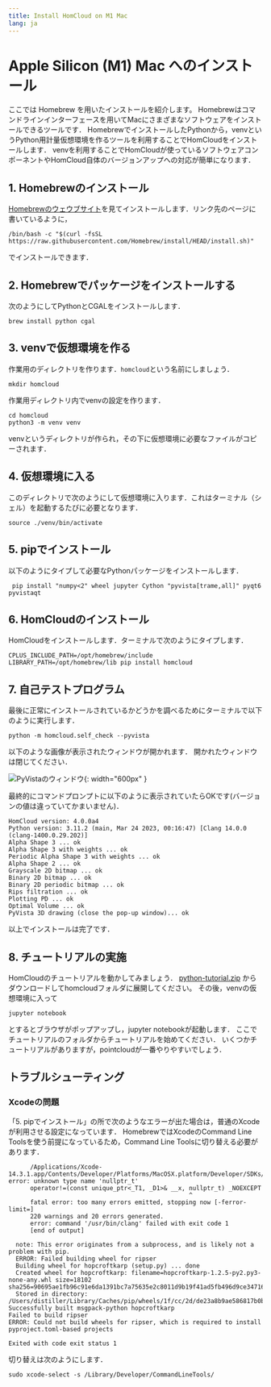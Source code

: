 ```yaml
---
title: Install HomCloud on M1 Mac
lang: ja
---
```


# Apple Silicon (M1) Mac へのインストール

ここでは Homebrew を用いたインストールを紹介します。
Homebrewはコマンドラインインターフェースを用いてMacにさまざまなソフトウェアをインストールできるツールです．
HomebrewでインストールしたPythonから，venvというPython用計量仮想環境を作るツールを利用することでHomCloudをインストールします．
venvを利用することでHomCloudが使っているソフトウェアコンポーネントやHomCloud自体のバージョンアップへの対応が簡単になります．

## 1. Homebrewのインストール

[Homebrewのウェウブサイト](https://brew.sh/index_ja)を見てインストールします．リンク先のページに書いているように，

    /bin/bash -c "$(curl -fsSL https://raw.githubusercontent.com/Homebrew/install/HEAD/install.sh)"

でインストールできます．

## 2. Homebrewでパッケージをインストールする

次のようにしてPythonとCGALをインストールします．

    brew install python cgal

## 3. venvで仮想環境を作る

作業用のディレクトリを作ります．`homcloud`という名前にしましょう．

    mkdir homcloud

作業用ディレクトリ内でvenvの設定を作ります．

    cd homcloud
    python3 -m venv venv

venvというディレクトリが作られ，その下に仮想環境に必要なファイルがコピーされます．

## 4. 仮想環境に入る

このディレクトリで次のようにして仮想環境に入ります．これはターミナル（シェル）を起動するたびに必要となります．

    source ./venv/bin/activate

## 5. pipでインストール

以下のようにタイプして必要なPythonパッケージをインストールします．

     pip install "numpy<2" wheel jupyter Cython "pyvista[trame,all]" pyqt6 pyvistaqt

## 6. HomCloudのインストール

HomCloudをインストールします．ターミナルで次のようにタイプします．

    CPLUS_INCLUDE_PATH=/opt/homebrew/include LIBRARY_PATH=/opt/homebrew/lib pip install homcloud

## 7. 自己テストプログラム

最後に正常にインストールされているかどうかを調べるためにターミナルで以下のように実行します．

    python -m homcloud.self_check --pyvista

以下のような画像が表示されたウィンドウが開かれます．
開かれたウィンドウは閉じてください．

![PyVistaのウィンドウ](/images/screenshot-selfcheck-pyvista.png){: width="600px" }

最終的にコマンドプロンプトに以下のように表示されていたらOKです(バージョンの値は違っていてかまいません)．

    HomCloud version: 4.0.0a4
    Python version: 3.11.2 (main, Mar 24 2023, 00:16:47) [Clang 14.0.0 (clang-1400.0.29.202)]
    Alpha Shape 3 ... ok
    Alpha Shape 3 with weights ... ok
    Periodic Alpha Shape 3 with weights ... ok
    Alpha Shape 2 ... ok
    Grayscale 2D bitmap ... ok
    Binary 2D bitmap ... ok
    Binary 2D periodic bitmap ... ok
    Rips filtration ... ok
    Plotting PD ... ok
    Optimal Volume ... ok
    PyVista 3D drawing (close the pop-up window)... ok

以上でインストールは完了です．

## 8. チュートリアルの実施

HomCloudのチュートリアルを動かしてみましょう．
[python-tutorial.zip](/download/python-tutorial.zip)
からダウンロードしてhomcloudフォルダに展開してください。
その後，venvの仮想環境に入って

    jupyter notebook

とするとブラウザがポップアップし，jupyter notebookが起動します．
ここでチュートリアルのフォルダからチュートリアルを始めてください．
いくつかチュートリアルがありますが，pointcloudが一番やりやすいでしょう．

## トラブルシューティング

### Xcodeの問題
「5. pipでインストール」の所で次のようなエラーが出た場合は，普通のXcodeが利用させる設定になっています．
HomebrewではXcodeのCommand Line Toolsを使う前提になっているため，Command Line Toolsに切り替える必要があります．

          /Applications/Xcode-14.3.1.app/Contents/Developer/Platforms/MacOSX.platform/Developer/SDKs/MacOSX.sdk/usr/include/c++/v1/__memory/unique_ptr.h:610:45: error: unknown type name 'nullptr_t'
          operator!=(const unique_ptr<_T1, _D1>& __x, nullptr_t) _NOEXCEPT
                                                      ^
          fatal error: too many errors emitted, stopping now [-ferror-limit=]
          220 warnings and 20 errors generated.
          error: command '/usr/bin/clang' failed with exit code 1
          [end of output]

      note: This error originates from a subprocess, and is likely not a problem with pip.
      ERROR: Failed building wheel for ripser
      Building wheel for hopcroftkarp (setup.py) ... done
      Created wheel for hopcroftkarp: filename=hopcroftkarp-1.2.5-py2.py3-none-any.whl size=18102 sha256=90695ae1fb96c91e6da1391bc7a75635e2c8011d9b19f41ad5fb496d9ce34716
      Stored in directory: /Users/distiller/Library/Caches/pip/wheels/1f/cc/2d/de23a8b9ae586817b0b44de4a4b1a08f23473e248a644b312f
    Successfully built msgpack-python hopcroftkarp
    Failed to build ripser
    ERROR: Could not build wheels for ripser, which is required to install pyproject.toml-based projects

    Exited with code exit status 1

切り替えは次のようにします．

    sudo xcode-select -s /Library/Developer/CommandLineTools/
    

